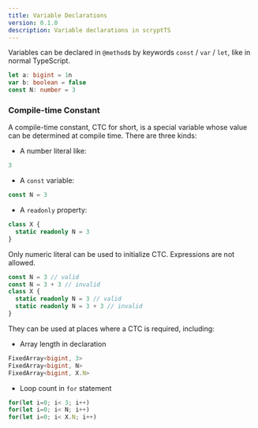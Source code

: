 ```yaml
---
title: Variable Declarations
version: 0.1.0
description: Variable declarations in scryptTS
---
```


Variables can be declared in `@method`s by keywords `const` / `var` / `let`, like in normal TypeScript.

```ts
let a: bigint = 1n
var b: boolean = false
const N: number = 3
```

### Compile-time Constant

A compile-time constant, CTC for short, is a special variable whose value can be determined at compile time. There are three kinds:

- A number literal like:

```ts
3
```

- A `const` variable:

```ts
const N = 3
```

- A `readonly` property:

```ts
class X {
  static readonly N = 3
}
```

Only numeric literal can be used to initialize CTC. Expressions are not allowed.

```ts
const N = 3 // valid
const N = 3 + 3 // invalid
class X {
  static readonly N = 3 // valid
  static readonly N = 3 + 3 // invalid
}
```

They can be used at places where a CTC is required, including:

- Array length in declaration

```ts
FixedArray<bigint, 3>
FixedArray<bigint, N>
FixedArray<bigint, X.N>
```

- Loop count in `for` statement

```ts
for(let i=0; i< 3; i++)
for(let i=0; i< N; i++)
for(let i=0; i< X.N; i++)
```
